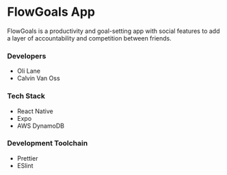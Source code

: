# FlowGoals App

FlowGoals is a productivity and goal-setting app with social features to add a layer of accountability and competition between friends.

### Developers
* Oli Lane
* Calvin Van Oss

### Tech Stack
* React Native
* Expo
* AWS DynamoDB

### Development Toolchain
* Prettier
* ESlint
